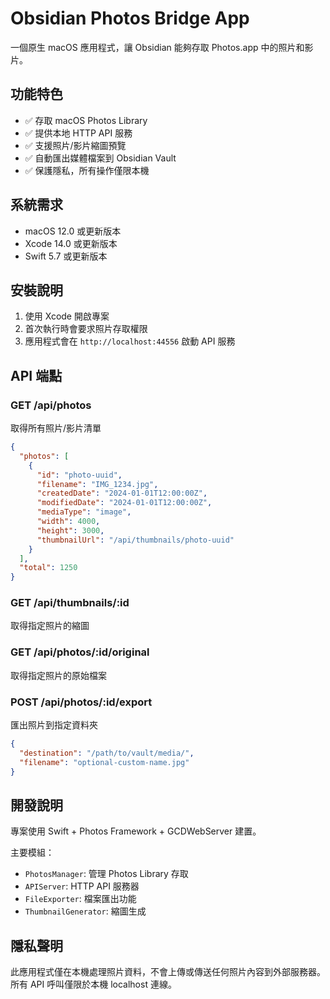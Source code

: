 # Obsidian Photos Bridge App

一個原生 macOS 應用程式，讓 Obsidian 能夠存取 Photos.app 中的照片和影片。

## 功能特色

- ✅ 存取 macOS Photos Library
- ✅ 提供本地 HTTP API 服務
- ✅ 支援照片/影片縮圖預覽
- ✅ 自動匯出媒體檔案到 Obsidian Vault
- ✅ 保護隱私，所有操作僅限本機

## 系統需求

- macOS 12.0 或更新版本
- Xcode 14.0 或更新版本
- Swift 5.7 或更新版本

## 安裝說明

1. 使用 Xcode 開啟專案
2. 首次執行時會要求照片存取權限
3. 應用程式會在 `http://localhost:44556` 啟動 API 服務

## API 端點

### GET /api/photos
取得所有照片/影片清單

```json
{
  "photos": [
    {
      "id": "photo-uuid",
      "filename": "IMG_1234.jpg",
      "createdDate": "2024-01-01T12:00:00Z",
      "modifiedDate": "2024-01-01T12:00:00Z",
      "mediaType": "image",
      "width": 4000,
      "height": 3000,
      "thumbnailUrl": "/api/thumbnails/photo-uuid"
    }
  ],
  "total": 1250
}
```

### GET /api/thumbnails/:id
取得指定照片的縮圖

### GET /api/photos/:id/original
取得指定照片的原始檔案

### POST /api/photos/:id/export
匯出照片到指定資料夾

```json
{
  "destination": "/path/to/vault/media/",
  "filename": "optional-custom-name.jpg"
}
```

## 開發說明

專案使用 Swift + Photos Framework + GCDWebServer 建置。

主要模組：
- `PhotosManager`: 管理 Photos Library 存取
- `APIServer`: HTTP API 服務器
- `FileExporter`: 檔案匯出功能
- `ThumbnailGenerator`: 縮圖生成

## 隱私聲明

此應用程式僅在本機處理照片資料，不會上傳或傳送任何照片內容到外部服務器。所有 API 呼叫僅限於本機 localhost 連線。 